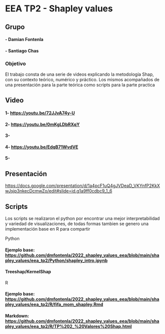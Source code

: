 # EEA TP2 - Shapley values

## Grupo 
#### - Damian Fontenla
#### - Santiago Chas


### Objetivo

El trabajo consta de una serie de videos explicando la metodología Shap, con su contexto teórico, numérico y práctico. Los mismos acompañados de una presentación para la parte teórica como scripts para la parte practica

## Video
#### 1- https://youtu.be/72JJvA74y-U
#### 2- https://youtu.be/0mKgLDbRXqY
#### 3-
#### 4- https://youtu.be/EdqB71WvdVE
#### 5-

## Presentación
https://docs.google.com/presentation/d/1a4pcF1uQ4gJVDeaD_VKYnfP2KkXwJsjp3nkecDcmwZo/edit#slide=id.g1a9ff0cdbc9_1_6

## Scripts
Los scripts se realizaron el python por encontrar una mejor interpretabilidad y variedad de visualizaciones, de todas formas tambien se genero una implementación base en R para compartir

Python

#### Ejemplo base: https://github.com/dmfontenla/2022_shapley_values_eea/blob/main/shapley_values/eea_tp2/Python/shapley_intro.ipynb
#### Treeshap/KernelShap 




R
#### Ejemplo base: https://github.com/dmfontenla/2022_shapley_values_eea/blob/main/shapley_values/eea_tp2/R/fifa_mom_shapley.Rmd
#### Markdown: https://github.com/dmfontenla/2022_shapley_values_eea/blob/main/shapley_values/eea_tp2/R/TP%202_%20Valores%20Shap.html